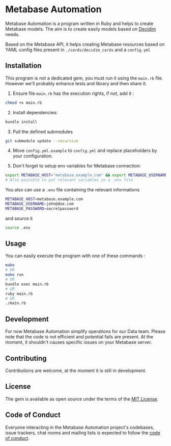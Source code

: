 # Metabase Automation

Metabase Automation is a program written in Ruby and helps to create Metabase models. The aim is to create easily models based on [Decidim](https://github.com/decidim/decidim) needs.

Based on the Metabase API, it helps creating Metabase resources based on YAML config files present in `./cards/decidim_cards` and a `config.yml`

## Installation

This program is not a dedicated gem, you must run it using the `main.rb` file. However we'll probably enhance tests and library and then share it.

1. Ensure file `main.rb` has the execution rights, if not, add it : 
```bash
chmod +x main.rb
```

2. Install dependencies: 
```bash
bundle install
```

3. Pull the defined submodules
```bash
git submodule update --recursive
```

4. Move `config.yml.example` to `config.yml` and replace placeholders by your configuration.

5. Don't forget to setup env variables for Metabase connection:
```bash
export METABASE_HOST="metabase.example.com" && export METABASE_USERNAME="john@doe.com" && export METABASE_PASSWORD="secretpassword"
# Also possible to put relevant variables in a .env file
```
You also can use a `.env` file containing the relevant informations
```bash
METABASE_HOST=metabase.example.com
METABASE_USERNAME=john@doe.com
METABASE_PASSWORD=secretpassword
```
and source it
```bash
source .env
```

## Usage

You can easily execute the program with one of these commands : 
```bash
make
# OR 
make run
# OR
bundle exec main.rb
# OR
ruby main.rb
# OR 
./main.rb
```

## Development

For now Metabase Automation simplify operations for our Data team. Please note that the code is not efficient and potential fails are present. 
At the moment, it shouldn't causes specific issues on your Metabase server.


## Contributing

Contributions are welcome, at the moment it is still in development.

## License

The gem is available as open source under the terms of the [MIT License](https://opensource.org/licenses/MIT).

## Code of Conduct

Everyone interacting in the Metabase Automation project's codebases, issue trackers, chat rooms and mailing lists is expected to follow the [code of conduct](https://github.com/[USERNAME]/metabase_automation/blob/main/CODE_OF_CONDUCT.md).
